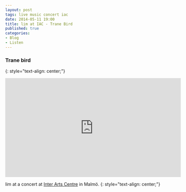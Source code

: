 ```yaml
---
layout: post
tags: live music concert iac
date: 2014-05-11 19:00
title: lim at IAC - Trane Bird
published: true
categories:
- Blog
- Listen
---
```


### Trane bird
{: style="text-align: center;"}

<div align="center">
<iframe width="560" height="315" src="https://www.youtube.com/embed/V2NeH3Ef1XU" frameborder="0" allowfullscreen></iframe>
</div>

lim at a concert at [Inter Arts Centre](http://www.iac.lu.se/) in Malmö.
{: style="text-align: center;"}
